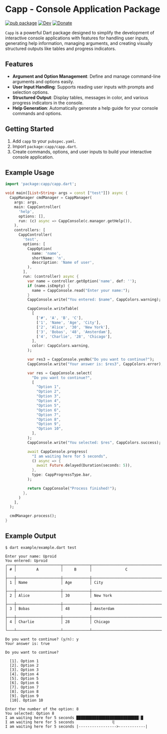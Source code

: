 # Capp - Console Application Package
[![pub package](https://img.shields.io/pub/v/capp.svg)](https://pub.dev/packages/capp)
[![Dev](https://img.shields.io/pub/v/capp.svg?label=dev&include_prereleases)](https://pub.dev/packages/capp)
[![Donate](https://img.shields.io/badge/Support-Donate-pink.svg)](https://buymeacoffee.com/fardziao)

`Capp` is a powerful Dart package designed to simplify the development of interactive console applications with features for handling user inputs, generating help information, managing arguments, and creating visually structured outputs like tables and progress indicators.

## Features

- **Argument and Option Management**: Define and manage command-line arguments and options easily.
- **User Input Handling**: Supports reading user inputs with prompts and selection options.
- **Structured Output**: Display tables, messages in color, and various progress indicators in the console.
- **Help Generation**: Automatically generate a help guide for your console commands and options.

## Getting Started

1. Add `capp` to your `pubspec.yaml`.
2. Import `package:capp/capp.dart`.
3. Create commands, options, and user inputs to build your interactive console application.

## Example Usage

```dart
import 'package:capp/capp.dart';

void main([List<String> args = const ["test"]]) async {
  CappManager cmdManager = CappManager(
    args: args,
    main: CappController(
      'help',
      options: [],
      run: (c) async => CappConsole(c.manager.getHelp()),
    ),
    controllers: [
      CappController(
        'test',
        options: [
          CappOption(
            name: 'name',
            shortName: 'n',
            description: 'Name of user',
          ),
        ],
        run: (controller) async {
          var name = controller.getOption('name', def: '');
          if (name.isEmpty) {
            name = CappConsole.read("Enter your name:");
          }
          CappConsole.write("You entered: $name", CappColors.warning);

          CappConsole.writeTable(
            [
              ['#', 'A', 'B', 'C'],
              ['1', 'Name', 'Age', 'City'],
              ['2', 'Alice', '30', 'New York'],
              ['3', 'Bobas', '48', 'Amsterdam'],
              ['4', 'Charlie', '28', 'Chicago'],
            ],
            color: CappColors.warning,
          );

          var res3 = CappConsole.yesNo("Do you want to continue?");
          CappConsole.write("Your answer is: $res3", CappColors.error);

          var res = CappConsole.select(
            "Do you want to continue?",
            [
              "Option 1",
              "Option 2",
              "Option 3",
              "Option 4",
              "Option 5",
              "Option 6",
              "Option 7",
              "Option 8",
              "Option 9",
              "Option 10",
            ],
          );
          CappConsole.write("You selected: $res", CappColors.success);

          await CappConsole.progress(
            "I am waiting here for 5 seconds",
            () async => {
              await Future.delayed(Duration(seconds: 5)),
            },
            type: CappProgressType.bar,
          );

          return CappConsole("Process finished!");
        },
      )
    ],
  );

  cmdManager.process();
}
```

## Example Output

```shell
$ dart example/example.dart test

Enter your name: Uproid
You entered: Uproid
┌───┬────────────────────┬────────────┬────────────────────────────────┐
│ # │         A          │     B      │               C                │
├───┼────────────────────┼────────────┼────────────────────────────────┤
│ 1 │ Name               │ Age        │ City                           │
├───┼────────────────────┼────────────┼────────────────────────────────┤
│ 2 │ Alice              │ 30         │ New York                       │
├───┼────────────────────┼────────────┼────────────────────────────────┤
│ 3 │ Bobas              │ 48         │ Amsterdam                      │
├───┼────────────────────┼────────────┼────────────────────────────────┤
│ 4 │ Charlie            │ 28         │ Chicago                        │
└───┴────────────────────┴────────────┴────────────────────────────────┘

Do you want to continue? (y/n): y
Your answer is: true

Do you want to continue?

  [1]. Option 1
  [2]. Option 2
  [3]. Option 3
  [4]. Option 4
  [5]. Option 5
  [6]. Option 6
  [7]. Option 7
  [8]. Option 8
  [9]. Option 9
  [10]. Option 10

Enter the number of the option: 8
You selected: Option 8
I am waiting here for 5 seconds ████████████████████████████░█
I am waiting here for 5 seconds                 ⢿ 
I am waiting here for 5 seconds |----------------->------------|
```
